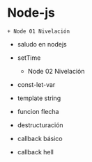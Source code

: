 # Node-js
    + Node 01 Nivelación
* saludo en nodejs
* setTime

    + Node 02 Nivelación
* const-let-var
* template string
* funcion flecha
* destructuración 
* callback básico
* callback hell


